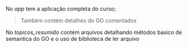 No *app* tem a aplicação completa do curso;

> Também contém detalhes do GO comentados

No *topícos_resumido* contém arquivos detalhando métodos basico de semantica do GO e o uso de biblioteca de ler arquivo